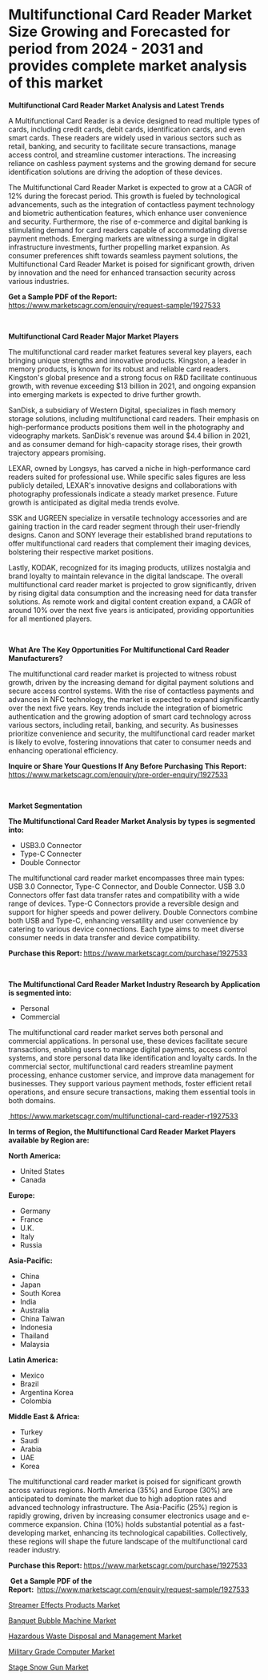 <p><h1>Multifunctional Card Reader Market Size Growing and Forecasted for period from 2024 - 2031 and provides complete market analysis of this market</h1></p><p><strong>Multifunctional Card Reader Market Analysis and Latest Trends</strong></p>
<p><p>A Multifunctional Card Reader is a device designed to read multiple types of cards, including credit cards, debit cards, identification cards, and even smart cards. These readers are widely used in various sectors such as retail, banking, and security to facilitate secure transactions, manage access control, and streamline customer interactions. The increasing reliance on cashless payment systems and the growing demand for secure identification solutions are driving the adoption of these devices. </p><p>The Multifunctional Card Reader Market is expected to grow at a CAGR of 12% during the forecast period. This growth is fueled by technological advancements, such as the integration of contactless payment technology and biometric authentication features, which enhance user convenience and security. Furthermore, the rise of e-commerce and digital banking is stimulating demand for card readers capable of accommodating diverse payment methods. Emerging markets are witnessing a surge in digital infrastructure investments, further propelling market expansion. As consumer preferences shift towards seamless payment solutions, the Multifunctional Card Reader Market is poised for significant growth, driven by innovation and the need for enhanced transaction security across various industries.</p></p>
<p><strong>Get a Sample PDF of the Report:&nbsp;</strong> <a href="https://www.marketscagr.com/enquiry/request-sample/1927533?utm_campaign=1802&utm_medium=2&utm_source=Github&utm_content=ia&utm_term=25102024&utm_id=multifunctional-card-reader">https://www.marketscagr.com/enquiry/request-sample/1927533</a></p>
<p>&nbsp;</p>
<p><strong>Multifunctional Card Reader Major Market Players</strong></p>
<p><p>The multifunctional card reader market features several key players, each bringing unique strengths and innovative products. Kingston, a leader in memory products, is known for its robust and reliable card readers. Kingston's global presence and a strong focus on R&D facilitate continuous growth, with revenue exceeding $13 billion in 2021, and ongoing expansion into emerging markets is expected to drive further growth.</p><p>SanDisk, a subsidiary of Western Digital, specializes in flash memory storage solutions, including multifunctional card readers. Their emphasis on high-performance products positions them well in the photography and videography markets. SanDisk's revenue was around $4.4 billion in 2021, and as consumer demand for high-capacity storage rises, their growth trajectory appears promising.</p><p>LEXAR, owned by Longsys, has carved a niche in high-performance card readers suited for professional use. While specific sales figures are less publicly detailed, LEXAR's innovative designs and collaborations with photography professionals indicate a steady market presence. Future growth is anticipated as digital media trends evolve.</p><p>SSK and UGREEN specialize in versatile technology accessories and are gaining traction in the card reader segment through their user-friendly designs. Canon and SONY leverage their established brand reputations to offer multifunctional card readers that complement their imaging devices, bolstering their respective market positions.</p><p>Lastly, KODAK, recognized for its imaging products, utilizes nostalgia and brand loyalty to maintain relevance in the digital landscape. The overall multifunctional card reader market is projected to grow significantly, driven by rising digital data consumption and the increasing need for data transfer solutions. As remote work and digital content creation expand, a CAGR of around 10% over the next five years is anticipated, providing opportunities for all mentioned players.</p></p>
<p>&nbsp;</p>
<p><strong>What Are The Key Opportunities For Multifunctional Card Reader Manufacturers?</strong></p>
<p><p>The multifunctional card reader market is projected to witness robust growth, driven by the increasing demand for digital payment solutions and secure access control systems. With the rise of contactless payments and advances in NFC technology, the market is expected to expand significantly over the next five years. Key trends include the integration of biometric authentication and the growing adoption of smart card technology across various sectors, including retail, banking, and security. As businesses prioritize convenience and security, the multifunctional card reader market is likely to evolve, fostering innovations that cater to consumer needs and enhancing operational efficiency.</p></p>
<p><strong>Inquire or Share Your Questions If Any Before Purchasing This Report:</strong> <a href="https://www.marketscagr.com/enquiry/pre-order-enquiry/1927533?utm_campaign=1802&utm_medium=2&utm_source=Github&utm_content=ia&utm_term=25102024&utm_id=multifunctional-card-reader">https://www.marketscagr.com/enquiry/pre-order-enquiry/1927533</a></p>
<p>&nbsp;</p>
<p><strong>Market Segmentation</strong></p>
<p><strong>The Multifunctional Card Reader Market Analysis by types is segmented into:</strong></p>
<p><ul><li>USB3.0 Connector</li><li>Type-C Connecter</li><li>Double Connector</li></ul></p>
<p><p>The multifunctional card reader market encompasses three main types: USB 3.0 Connector, Type-C Connector, and Double Connector. USB 3.0 Connectors offer fast data transfer rates and compatibility with a wide range of devices. Type-C Connectors provide a reversible design and support for higher speeds and power delivery. Double Connectors combine both USB and Type-C, enhancing versatility and user convenience by catering to various device connections. Each type aims to meet diverse consumer needs in data transfer and device compatibility.</p></p>
<p><strong>Purchase this Report:&nbsp;</strong><a href="https://www.marketscagr.com/purchase/1927533?utm_campaign=1802&utm_medium=2&utm_source=Github&utm_content=ia&utm_term=25102024&utm_id=multifunctional-card-reader">https://www.marketscagr.com/purchase/1927533</a></p>
<p>&nbsp;</p>
<p><strong>The Multifunctional Card Reader Market Industry Research by Application is segmented into:</strong></p>
<p><ul><li>Personal</li><li>Commercial</li></ul></p>
<p><p>The multifunctional card reader market serves both personal and commercial applications. In personal use, these devices facilitate secure transactions, enabling users to manage digital payments, access control systems, and store personal data like identification and loyalty cards. In the commercial sector, multifunctional card readers streamline payment processing, enhance customer service, and improve data management for businesses. They support various payment methods, foster efficient retail operations, and ensure secure transactions, making them essential tools in both domains.</p></p>
<p><a href="https://www.marketscagr.com/multifunctional-card-reader-r1927533?utm_campaign=1802&utm_medium=2&utm_source=Github&utm_content=ia&utm_term=25102024&utm_id=multifunctional-card-reader">&nbsp;https://www.marketscagr.com/multifunctional-card-reader-r1927533</a></p>
<p><strong>In terms of Region, the Multifunctional Card Reader Market Players available by Region are:</strong></p>
<p>
    <p> <strong> North America: </strong>
        <ul>
            <li>United States</li>
            <li>Canada</li>
        </ul>
        </p> 
    <p> <strong> Europe: </strong>
        <ul>
            <li>Germany</li>
            <li>France</li>
            <li>U.K.</li>
            <li>Italy</li>
            <li>Russia</li>
        </ul>
        </p> 
    <p> <strong> Asia-Pacific: </strong>
        <ul>
            <li>China</li>
            <li>Japan</li>
            <li>South Korea</li>
            <li>India</li>
            <li>Australia</li>
            <li>China Taiwan</li>
            <li>Indonesia</li>
            <li>Thailand</li>
            <li>Malaysia</li>
        </ul>
        </p> 
    <p> <strong> Latin America: </strong>
        <ul>
            <li>Mexico</li>
            <li>Brazil</li>
            <li>Argentina Korea</li>
            <li>Colombia</li>
        </ul>
        </p> 
    <p> <strong> Middle East & Africa: </strong>
        <ul>
            <li>Turkey</li>
            <li>Saudi</li>
            <li>Arabia</li>
            <li>UAE</li>
            <li>Korea</li>
        </ul>
    </p>
    </p>
<p><p>The multifunctional card reader market is poised for significant growth across various regions. North America (35%) and Europe (30%) are anticipated to dominate the market due to high adoption rates and advanced technology infrastructure. The Asia-Pacific (25%) region is rapidly growing, driven by increasing consumer electronics usage and e-commerce expansion. China (10%) holds substantial potential as a fast-developing market, enhancing its technological capabilities. Collectively, these regions will shape the future landscape of the multifunctional card reader industry.</p></p>
<p><strong>Purchase this Report: </strong><a href="https://www.marketscagr.com/purchase/1927533?utm_campaign=1802&utm_medium=2&utm_source=Github&utm_content=ia&utm_term=25102024&utm_id=multifunctional-card-reader">https://www.marketscagr.com/purchase/1927533</a></p>
<p>&nbsp;<strong>Get a Sample PDF of the Report:&nbsp;&nbsp;</strong><a href="https://www.marketscagr.com/enquiry/request-sample/1927533?utm_campaign=1802&utm_medium=2&utm_source=Github&utm_content=ia&utm_term=25102024&utm_id=multifunctional-card-reader">https://www.marketscagr.com/enquiry/request-sample/1927533</a></p>
<p><strong></strong></p>
<p><p><a href="https://www.linkedin.com/pulse/global-streamer-effects-products-market-analysis-trends-t6fyf?utm_campaign=1802&utm_medium=2&utm_source=Github&utm_content=ia&utm_term=25102024&utm_id=multifunctional-card-reader">Streamer Effects Products Market</a></p><p><a href="https://www.linkedin.com/pulse/banquet-bubble-machine-market-growth-segmentation-regional-09wpe?utm_campaign=1802&utm_medium=2&utm_source=Github&utm_content=ia&utm_term=25102024&utm_id=multifunctional-card-reader">Banquet Bubble Machine Market</a></p><p><a href="https://www.linkedin.com/pulse/hazardous-waste-disposal-management-market-size-growth-2hkye?utm_campaign=1802&utm_medium=2&utm_source=Github&utm_content=ia&utm_term=25102024&utm_id=multifunctional-card-reader">Hazardous Waste Disposal and Management Market</a></p><p><a href="https://www.linkedin.com/pulse/decoding-military-grade-computer-market-signals-growth-flzxf?utm_campaign=1802&utm_medium=2&utm_source=Github&utm_content=ia&utm_term=25102024&utm_id=multifunctional-card-reader">Military Grade Computer Market</a></p><p><a href="https://www.linkedin.com/pulse/stage-snow-gun-spectrum-usage-patterns-sector-evolution-2024-2031-kregf?utm_campaign=1802&utm_medium=2&utm_source=Github&utm_content=ia&utm_term=25102024&utm_id=multifunctional-card-reader">Stage Snow Gun Market</a></p></p>